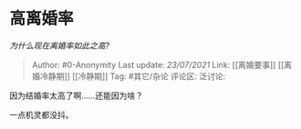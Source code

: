 # 高离婚率
*为什么现在离婚率如此之高?*

> Author: #0-Anonymity
> Last update: *23/07/2021*
> Link: [[离婚要事]] [[离婚冷静期]] [[冷静期]]
> Tag: #其它/杂论
> 评论区:
> 泛讨论:

因为结婚率太高了啊……还能因为啥？

一点机灵都没抖。
